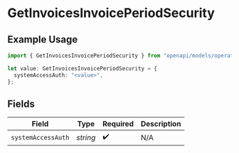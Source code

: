 # GetInvoicesInvoicePeriodSecurity

## Example Usage

```typescript
import { GetInvoicesInvoicePeriodSecurity } from "openapi/models/operations";

let value: GetInvoicesInvoicePeriodSecurity = {
  systemAccessAuth: "<value>",
};
```

## Fields

| Field              | Type               | Required           | Description        |
| ------------------ | ------------------ | ------------------ | ------------------ |
| `systemAccessAuth` | *string*           | :heavy_check_mark: | N/A                |